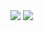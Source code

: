 <img src="https://mishadovhiy.com/imgs/draw/1.png">
<img src="https://mishadovhiy.com/imgs/draw/2.png">

